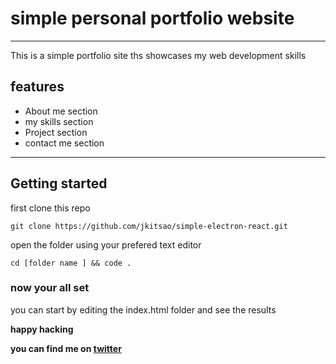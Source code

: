 # simple personal portfolio website
---
This is a simple portfolio site ths showcases my web development skills
## features
* About me section
* my skills section
* Project section
* contact me section
---
## Getting started

first clone this repo
```
git clone https://github.com/jkitsao/simple-electron-react.git
```
open the folder using your prefered text editor
```
cd [folder name ] && code .
```
### now your all set 
you can start by editing the index.html folder  and see the results

**happy hacking**

**you can find me on [twitter]('https://www.twitter.com/Jacksonkitsao5')**


